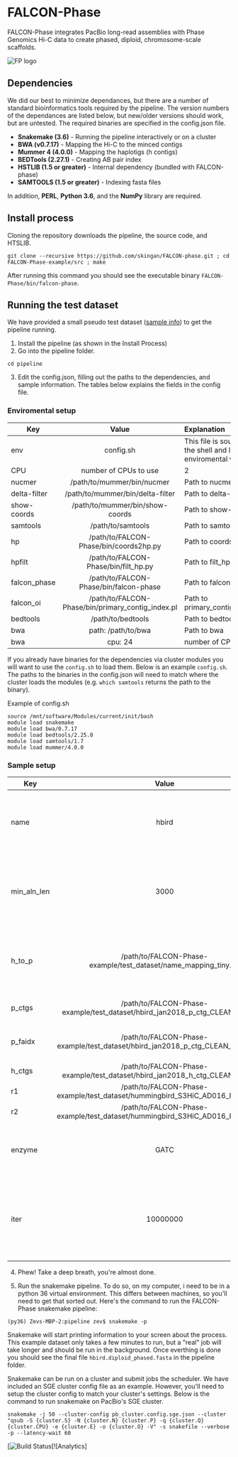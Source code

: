 # FALCON-Phase
FALCON-Phase integrates PacBio long-read assemblies with Phase Genomics Hi-C data to create phased, diploid, chromosome-scale scaffolds.

![FP logo](https://github.com/phasegenomics/FALCON-Phase/blob/master/logo/FP.png)

## Dependencies

We did our best to minimize dependances, but there are a number of standard bioinformatics tools required by the pipeline.
The version numbers of the dependances are listed below, but new/older versions should work, but are untested. The required binaries are specified in the config.json file.  

+ **Snakemake (3.6)**             -  Running the pipeline interactively or on a cluster 
+ **BWA       (v0.7.17)**         -  Mapping the Hi-C to the minced contigs
+ **Mummer 4  (4.0.0)**           -  Mapping the haplotigs (h contigs)
+ **BEDTools  (2.27.1)**          -  Creating AB pair index 
+ **HSTLIB    (1.5 or greater)**  -  Internal dependency (bundled with FALCON-phase)
+ **SAMTOOLS  (1.5 or greater)**  -  Indexing fasta files

In addition, **PERL**, **Python 3.6**, and the **NumPy** library are required.


## Install process

Cloning the repository downloads the pipeline, the source code, and HTSLIB. 

`git clone --recursive https://github.com/skingan/FALCON-phase.git ; cd FALCON-Phase-example/src ; make`

After running this command you should see the executable binary `FALCON-Phase/bin/falcon-phase`.

## Running the test dataset

We have provided a small pseudo test dataset ([sample info](https://www.ncbi.nlm.nih.gov/assembly/GCA_002021895.1/)) to get the pipeline running. 


1. Install the pipeline (as shown in the Install Process)
2. Go into the pipeline folder.

```cd pipeline```

3. Edit the config.json, filling out the paths to the dependencies, and sample information. The tables below explains the fields in the config file. 

### Enviromental setup

| Key          | Value | Explanation  |
| ------------- |:-------------:|:-----|
| env           | config.sh     | This file is sourced by the shell and loads enviromental variables |
| CPU | number of CPUs to use   |   2 |
| nucmer | /path/to/mummer/bin/nucmer     |   Path to nucmer |
| delta-filter | /path/to/mummer/bin/delta-filter    |   Path to delta-filter |
| show-coords | /path/to/mummer/bin/show-coords   |   Path to show-coords |
| samtools | /path/to/samtools   |   Path to samtools |
 | hp | /path/to/FALCON-Phase/bin/coords2hp.py  |  Path to coords2hp.py |
  | hpfilt | /path/to/FALCON-Phase/bin/filt_hp.py |  Path to filt_hp.py |
  | falcon_phase |/path/to/FALCON-Phase/bin/falcon-phase |  Path to falcon-phase | 
  | falcon_oi | /path/to/FALCON-Phase/bin/primary_contig_index.pl |  Path to primary_contig_index.pl | 
  | bedtools | /path/to/bedtools |  Path to bedtools| 
  | bwa | path: /path/to/bwa |  Path to bwa|
  | bwa | cpu: 24 |  number of CPUs|

If you already have binaries for the dependencies via cluster modules you will want to use the `config.sh` to load them. Below is an example `config.sh`. The paths to the binaries in the config.json will need to match where the cluster loads the modules (e.g. `which samtools` returns the path to the binary).

Example of config.sh
```
source /mnt/software/Modules/current/init/bash
module load snakemake
module load bwa/0.7.17
module load bedtools/2.25.0
module load samtools/1.7
module load mummer/4.0.0
```



### Sample setup

| Key          | Value | Explination  |
| ------------- |:-------------:|:-----|
| name           | hbird    | The name of the sample, most output files will have this prefix |
| min_aln_len           | 3000    | The minimal alignment length to consider during haplotig placement |
| h_to_p           | /path/to/FALCON-Phase-example/test_dataset/name_mapping_tiny.txt    | A file that maps the haplotig names to primary contig names |
| p_ctgs           | /path/to/FALCON-Phase-example/test_dataset/hbird_jan2018_p_ctg_CLEAN_tiny.fasta  | Path to primary contigs |
| p_faidx           | /path/to/FALCON-Phase-example/test_dataset/hbird_jan2018_p_ctg_CLEAN_tiny.fasta.fai  | Path to primary contig index |
| h_ctgs           | /path/to/FALCON-Phase-example/test_dataset/hbird_jan2018_h_ctg_CLEAN_tiny.fasta | Path to haplotigs |
| r1           | /path/to/FALCON-Phase-example/test_dataset/hummingbird_S3HiC_AD016_R1_tiny.fastq | Hi-C read-pair 1 |
| r2           | /path/to/FALCON-Phase-example/test_dataset/hummingbird_S3HiC_AD016_R2_tiny.fastq | Hi-C read-pair 2 |
| enzyme           | GATC | The restriction enzyme used for Hi-C library prep |
| iter           | 10000000 | The number of iterations for the phasing algorithm, more is generally better |


4. Phew! Take a deep breath, you're almost done.

5. Run the snakemake pipeline. To do so, on my computer, i need to be in a python 36 virtual environment. This differs between machines, so you'll need to get that sorted out. Here's the command to run the FALCON-Phase snakemake pipeline:

```
(py36) Zevs-MBP-2:pipeline zev$ snakemake -p
```

Snakemake will start printing information to your screen about the process. This example dataset only takes a few minutes to run, but a "real" job will take longer and should be run in the background. Once everthing is done you should see the final file `hbird.diploid_phased.fasta` in the pipeline folder.

Snakemake can be run on a cluster and submit jobs the scheduler. We have included an SGE cluster config file as an example. However, you'll need to setup the cluster config to match your cluster's settings. Below is the command to run snakemake on PacBio's SGE cluster.

```
snakemake -j 50 --cluster-config pb_cluster.config.sge.json --cluster "qsub -S {cluster.S} -N {cluster.N} {cluster.P} -q {cluster.Q} {cluster.CPU} -e {cluster.E} -o {cluster.O} -V" -s snakefile --verbose -p --latency-wait 60
```





 [![Build Status](https://travis-ci.com/phasegenomics/FALCON-Phase.svg?token=qJUQGbDRUX3LsN3id6ky&branch=master)[![Analytics]


